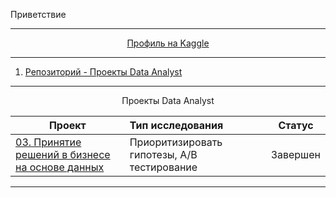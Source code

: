 Приветствие
__________________________________________________________________________________________________________________________

<p align="center"> <a href="https://www.kaggle.com/antonrdblck">Профиль на Kaggle</a></p>

__________________________________________________________________________________________________________________________

01. [Репозиторий - Проекты Data Analyst](https://github.com/ArtyKrafty/Data_analyst_projects)  

__________________________________________________________________________________________________________________________

<p align="center"> Проекты Data Analyst </p align="center">

| **Проект** | **Тип исследования** | **Статус** |
| -------------------- | :--------------------- |:---------------------------:|
| [03. Принятие решений в бизнесе на основе данных](https://nbviewer.org/github/ArtyKrafty/Data_analyst_projects/blob/main/e_comm_AB/e_comm_AB.ipynb)|Приоритизировать гипотезы, А/В тестирование|Завершен|
__________________________________________________________________________________________________________________________
